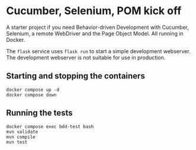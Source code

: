 # Cucumber, Selenium, POM kick off

A starter project if you need Behavior-driven Development with Cucumber, Selenium, a remote WebDriver and the Page Object Model.  All running in Docker.

The `flask` service uses `flask run` to start a simple development webserver.  The development webserver is not suitable for use in production.

## Starting and stopping the containers
````
docker compose up -d
docker compose down
````

## Running the tests
````
docker compose exec bdd-test bash
mvn validate
mvn compile
mvn test
````
